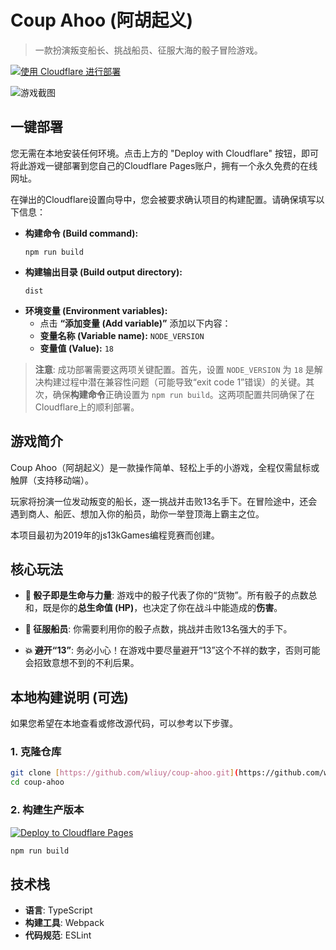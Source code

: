 # Coup Ahoo (阿胡起义)

> 一款扮演叛变船长、挑战船员、征服大海的骰子冒险游戏。

[![使用 Cloudflare 进行部署](https://deploy.workers.cloudflare.com/button)](https://deploy.workers.cloudflare.com/deploy?repo=https://github.com/wliuy/coup-ahoo)

![游戏截图](https://user-images.githubusercontent.com/1301397/65502690-34a36f00-de94-11e9-9154-186e927c6d48.png)

## 一键部署

您无需在本地安装任何环境。点击上方的 "Deploy with Cloudflare" 按钮，即可将此游戏一键部署到您自己的Cloudflare Pages账户，拥有一个永久免费的在线网址。

在弹出的Cloudflare设置向导中，您会被要求确认项目的构建配置。请确保填写以下信息：

* **构建命令 (Build command):**
    ```
    npm run build
    ```
* **构建输出目录 (Build output directory):**
    ```
    dist
    ```
* **环境变量 (Environment variables):**
    * 点击 **“添加变量 (Add variable)”** 添加以下内容：
    * **变量名称 (Variable name):** `NODE_VERSION`
    * **变量值 (Value):** `18`

> **注意**: 成功部署需要这两项关键配置。首先，设置 `NODE_VERSION` 为 `18` 是解决构建过程中潜在兼容性问题（可能导致“exit code 1”错误）的关键。其次，确保**构建命令**正确设置为 `npm run build`。这两项配置共同确保了在Cloudflare上的顺利部署。

## 游戏简介

Coup Ahoo（阿胡起义）是一款操作简单、轻松上手的小游戏，全程仅需鼠标或触屏（支持移动端）。

玩家将扮演一位发动叛变的船长，逐一挑战并击败13名手下。在冒险途中，还会遇到商人、船匠、想加入你的船员，助你一举登顶海上霸主之位。

本项目最初为2019年的js13kGames编程竞赛而创建。

## 核心玩法

* **🎲 骰子即是生命与力量**: 游戏中的骰子代表了你的“货物”。所有骰子的点数总和，既是你的**总生命值 (HP)**，也决定了你在战斗中能造成的**伤害**。

* **💪 征服船员**: 你需要利用你的骰子点数，挑战并击败13名强大的手下。

* **💥 避开“13”**: 务必小心！在游戏中要尽量避开“13”这个不祥的数字，否则可能会招致意想不到的不利后果。

## 本地构建说明 (可选)

如果您希望在本地查看或修改源代码，可以参考以下步骤。

### 1. 克隆仓库

```bash
git clone [https://github.com/wliuy/coup-ahoo.git](https://github.com/wliuy/coup-ahoo.git)
cd coup-ahoo
```

### 2. 构建生产版本

[![Deploy to Cloudflare Pages](https://deploy.workers.cloudflare.com/button)](https://dash.cloudflare.com/?to=/:account/pages/new?url=https://github.com/js13kGames/coup-ahoo)

```bash
npm run build
```

## 技术栈

* **语言**: TypeScript
* **构建工具**: Webpack
* **代码规范**: ESLint
